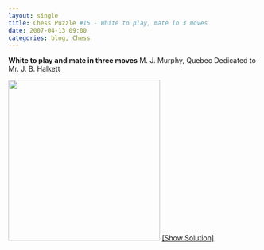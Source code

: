 ```yaml
---
layout: single
title: Chess Puzzle #15 - White to play, mate in 3 moves
date: 2007-04-13 09:00
categories: blog, Chess
---
```

<strong>White to play and mate in three moves</strong>
M. J. Murphy, Quebec Dedicated to Mr. J. B. Halkett

<a href="/?p=175">
<img src="http://www.abluestar.com/scripts/chess_image.php?ff=4K3/8/2p1k1p1/2P1N1P1/3PRP2/2P3P1/4N3/8" height="323" width="305" /></a>
<!--more--><a href="javascript:ReverseContentDisplay('chess_solution')">[Show Solution]</a>
<p id="chess_solution" style="clear: both; padding: 5px; display: none">1. Re3 Kf5 2. d5 or Kd5 2. f5</p>
